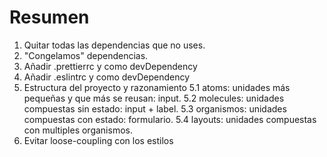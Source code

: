 # Resumen

1. Quitar todas las dependencias que no uses.
2. "Congelamos" dependencias.
3. Añadir .prettierrc y como devDependency
4. Añadir .eslintrc y como devDependency
5. Estructura del proyecto y razonamiento
    5.1 atoms: unidades más pequeñas y que más se reusan: input.
    5.2 molecules: unidades compuestas sin estado: input + label.
    5.3 organismos: unidades compuestas con estado: formulario.
    5.4 layouts: unidades compuestas con multiples organismos.
6. Evitar loose-coupling con los estilos